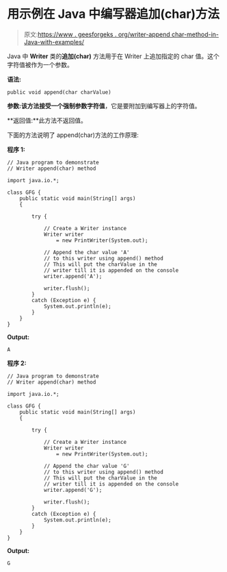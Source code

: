 # 用示例在 Java 中编写器追加(char)方法

> 原文:[https://www . geesforgeks . org/writer-append char-method-in-Java-with-examples/](https://www.geeksforgeeks.org/writer-appendchar-method-in-java-with-examples/)

Java 中 **Writer** 类的**追加(char)** 方法用于在 Writer 上追加指定的 char 值。这个字符值被作为一个参数。

**语法:**

```
public void append(char charValue)
```

**参数:**该方法接受一个强制参数**字符值**，它是要附加到编写器上的字符值。

**返回值:**此方法不返回值。

下面的方法说明了 append(char)方法的工作原理:

**程序 1:**

```
// Java program to demonstrate
// Writer append(char) method

import java.io.*;

class GFG {
    public static void main(String[] args)
    {

        try {

            // Create a Writer instance
            Writer writer
                = new PrintWriter(System.out);

            // Append the char value 'A'
            // to this writer using append() method
            // This will put the charValue in the
            // writer till it is appended on the console
            writer.append('A');

            writer.flush();
        }
        catch (Exception e) {
            System.out.println(e);
        }
    }
}
```

**Output:**

```
A

```

**程序 2:**

```
// Java program to demonstrate
// Writer append(char) method

import java.io.*;

class GFG {
    public static void main(String[] args)
    {

        try {

            // Create a Writer instance
            Writer writer
                = new PrintWriter(System.out);

            // Append the char value 'G'
            // to this writer using append() method
            // This will put the charValue in the
            // writer till it is appended on the console
            writer.append('G');

            writer.flush();
        }
        catch (Exception e) {
            System.out.println(e);
        }
    }
}
```

**Output:**

```
G

```